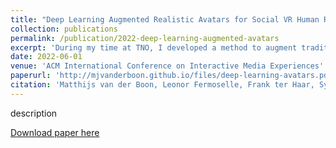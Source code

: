 ```yaml
---
title: "Deep Learning Augmented Realistic Avatars for Social VR Human Representation"
collection: publications
permalink: /publication/2022-deep-learning-augmented-avatars
excerpt: 'During my time at TNO, I developed a method to augment traditional blendschape-based avatars with deep learning style transfer.'
date: 2022-06-01
venue: 'ACM International Conference on Interactive Media Experiences'
paperurl: 'http://mjvanderboon.github.io/files/deep-learning-avatars.pdf'
citation: 'Matthijs van der Boon, Leonor Fermoselle, Frank ter Haar, Sylvie DijkstraSoudarissanane, and Omar Niamut. (2022). &quot;Deep Learning Augmented Realistic Avatars for Social VR Human Representation.&quot; <i>ACM International Conference on Interactive Media Experience (IMX22)</i>. 1(1).'
---
```

description

[Download paper here](http://mjvanderboon.github.io/files/deep-learning-avatars.pdf)
